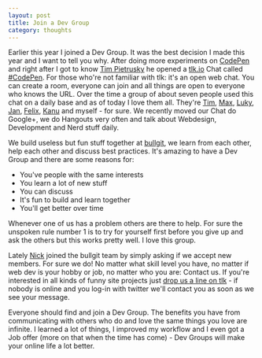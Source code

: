 ```yaml
---
layout: post
title: Join a Dev Group
category: thoughts
---
```


Earlier this year I joined a Dev Group. It was the best decision I made this year and I want to tell you why.
After doing more experiments on [CodePen](http://codepen.io/kevingimbel) and right after I got to know [Tim Pietrusky](http://timpietrusky.com) he opened a [tlk.io](http://tlk.io) Chat called [#CodePen](http://tlk.io/codepen). For those who're not familiar with tlk: it's an open web chat. You can create a room, everyone can join and all things are open to everyone who knows the URL. Over the time a group of about seven people used this chat on a daily base and as of today I love them all. They're [Tim](http://timpietrusky.com), [Max](http://myxotod.de), [Luky](http://lucasbonomi.com), [Jan](http://janreimers.net), [Felix](https://github.com/dervondenbergen), [Kanu](http://seebeetee.com) and myself - for sure. We recently moved our Chat do Google+, we do Hangouts very often and talk about Webdesign, Development and Nerd stuff daily. 

We build useless but fun stuff together at [bullgit](http://bullgit.github.io), we learn from each other, help each other and discuss best practices. It's amazing to have a Dev Group and there are some reasons for:

* You've people with the same interests
* You learn a lot of new stuff
* You can discuss
* It's fun to build and learn together
* You'll get better over time

Whenever one of us has a problem others are there to help. For sure the unspoken rule number 1 is to try for yourself first before you give up and ask the others but this works pretty well. I love this group. 

Lately [Nick](https://twitter.com/shvelo96) joined the bullgit team by simply asking if we accept new members. For sure we do! No matter what skill level you have, no matter if web dev is your hobby or job, no matter who you are: Contact us. If you're interested in all kinds of funny site projects just [drop us a line on tlk](http://tlk.io/codepen) - if nobody is online and you log-in with twitter we'll contact you as soon as we see your message. 

Everyone should find and join a Dev Group. The benefits you have from communicating with others who do and love the same things you love are infinite. I learned a lot of things, I improved my workflow and I even got a Job offer (more on that when the time has come) - Dev Groups will make your online life a lot better.